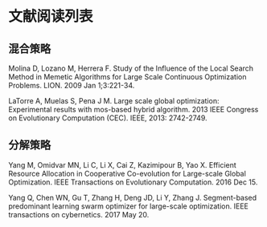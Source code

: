 # 文献阅读列表

## 混合策略

Molina D, Lozano M, Herrera F. Study of the Influence of the Local Search Method in Memetic Algorithms for Large Scale Continuous Optimization Problems. LION. 2009 Jan 1;3:221-34.

LaTorre A, Muelas S, Pena J M. Large scale global optimization: Experimental results with mos-based hybrid algorithm. 2013 IEEE Congress on Evolutionary Computation (CEC). IEEE, 2013: 2742-2749.

## 分解策略

Yang M, Omidvar MN, Li C, Li X, Cai Z, Kazimipour B, Yao X. Efficient Resource Allocation in Cooperative Co-evolution for Large-scale Global Optimization. IEEE Transactions on Evolutionary Computation. 2016 Dec 15.

Yang Q, Chen WN, Gu T, Zhang H, Deng JD, Li Y, Zhang J. Segment-based predominant learning swarm optimizer for large-scale optimization. IEEE transactions on cybernetics. 2017 May 20.
